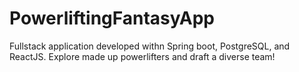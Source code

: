 # PowerliftingFantasyApp
Fullstack application developed withn Spring boot, PostgreSQL, and ReactJS. Explore made up powerlifters and draft a diverse team!
